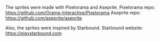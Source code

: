 The sprites were made with Pixelorama and Aseprite.
Pixelorama repo: https://github.com/Orama-Interactive/Pixelorama
Aseprite repo: https://github.com/aseprite/aseprite

Also, the sprites were inspired by Starbound.
Starbound website: https://playstarbound.com
